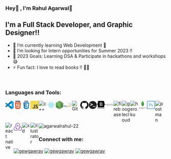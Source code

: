 ### Hey👋 , I'm Rahul Agarwal🎯

<!-- [![Website](https://img.shields.io/website?label=blockhackr.study&style=for-the-badge&url=https%3A%2F%2Fblockhackr.study)](https://blockhackr.study) -->

## I'm a Full Stack Developer, and Graphic Designer!!

- 🌱 I’m currently learning Web Development 🤩
- 👯 I’m looking for Intern opportunities for Summer 2023 !!
- 🥅 2023 Goals: Learning DSA & Participate in hackathons and workshops 😅
- ⚡ Fun fact: I love to read books !! 📕📖

<br />

### Languages and Tools:

<img align="left" alt="Visual Studio Code" width="26px" src="https://raw.githubusercontent.com/github/explore/bbd48b997e8d0bef63f676eca4da5e1f76487b56/topics/visual-studio-code/visual-studio-code.png" />
<img align="left" alt="HTML5" width="26px" src="https://raw.githubusercontent.com/github/explore/80688e429a7d4ef2fca1e82350fe8e3517d3494d/topics/html/html.png" />
<img align="left" alt="CSS3" width="26px" src="https://raw.githubusercontent.com/github/explore/80688e429a7d4ef2fca1e82350fe8e3517d3494d/topics/css/css.png" />
<img align="left" alt="JavaScript" width="26px" src="https://raw.githubusercontent.com/github/explore/80688e429a7d4ef2fca1e82350fe8e3517d3494d/topics/javascript/javascript.png" />
<img align="left" alt="c++" width="26px" src="https://cdn-icons-png.flaticon.com/512/6132/6132222.png" />
<img align="left" alt="React" width="26px" src="https://raw.githubusercontent.com/github/explore/80688e429a7d4ef2fca1e82350fe8e3517d3494d/topics/react/react.png" />
<img align="left" alt="Node.js" width="26px" src="https://raw.githubusercontent.com/github/explore/80688e429a7d4ef2fca1e82350fe8e3517d3494d/topics/nodejs/nodejs.png" />
<img align="left" alt="MySQL" width="26px" src="https://raw.githubusercontent.com/devicons/devicon/master/icons/mysql/mysql-original-wordmark.svg" />
<img align="left" alt="Git" width="26px" src="https://camo.githubusercontent.com/fbfcb9e3dc648adc93bef37c718db16c52f617ad055a26de6dc3c21865c3321d/68747470733a2f2f7777772e766563746f726c6f676f2e7a6f6e652f6c6f676f732f6769742d73636d2f6769742d73636d2d69636f6e2e737667" />
<img align="left" alt="GitHub" width="26px" src="https://raw.githubusercontent.com/github/explore/78df643247d429f6cc873026c0622819ad797942/topics/github/github.png" />
<img align="left" alt="Terminal" width="26px" src="https://raw.githubusercontent.com/github/explore/80688e429a7d4ef2fca1e82350fe8e3517d3494d/topics/terminal/terminal.png" />
<img align="left" alt="Bootstrap" width="26px" src="https://raw.githubusercontent.com/devicons/devicon/master/icons/bootstrap/bootstrap-plain-wordmark.svg" />
<img align="left" alt="express" width="26px" src="https://raw.githubusercontent.com/devicons/devicon/master/icons/express/express-original-wordmark.svg" />
<img align="left" alt="firebase" width="26px" src="https://camo.githubusercontent.com/dd4b2422ed3bfc9da88c43d18550375c66f9584327dff7ecc19315ce50b96f07/68747470733a2f2f7777772e766563746f726c6f676f2e7a6f6e652f6c6f676f732f66697265626173652f66697265626173652d69636f6e2e737667" />
<img align="left" alt="googlecloud" width="26px" src="https://camo.githubusercontent.com/582944f6627732531ce1a2e20ad43538d1896e16a5f159ea28fd137dbb8e798a/68747470733a2f2f7777772e766563746f726c6f676f2e7a6f6e652f6c6f676f732f676f6f676c655f636c6f75642f676f6f676c655f636c6f75642d69636f6e2e737667" />
<img align="left" alt="heroku" width="26px" src="https://camo.githubusercontent.com/df12cb598044a3f38efc1f45e3580558c324cf8789b79487125044eeebcc4dee/68747470733a2f2f7777772e766563746f726c6f676f2e7a6f6e652f6c6f676f732f6865726f6b752f6865726f6b752d69636f6e2e737667" />
<img align="left" alt="mongodb" width="26px" src="https://raw.githubusercontent.com/devicons/devicon/master/icons/mongodb/mongodb-original-wordmark.svg" />
<img align="left" alt="photoshop" width="26px" src="https://raw.githubusercontent.com/devicons/devicon/master/icons/photoshop/photoshop-line.svg" />
<img align="left" alt="postman" width="26px" src="https://camo.githubusercontent.com/93b32389bf746009ca2370de7fe06c3b5146f4c99d99df65994f9ced0ba41685/68747470733a2f2f7777772e766563746f726c6f676f2e7a6f6e652f6c6f676f732f676574706f73746d616e2f676574706f73746d616e2d69636f6e2e737667" />
<img align="left" alt="react native" width="26px" src="https://camo.githubusercontent.com/5c92eeb467fd5d2b1ef1c560e3c3c2f758a8d4e03a8136bda7b41a2d3d4a1b59/68747470733a2f2f72656163746e61746976652e6465762f696d672f6865616465725f6c6f676f2e737667" />
<img align="left" alt="redux" width="26px" src="https://raw.githubusercontent.com/devicons/devicon/master/icons/redux/redux-original.svg" />
<img align="left" alt="xd" width="26px" src="https://cdn-icons-png.flaticon.com/512/5611/5611129.png" />
<img align="left" alt="illustrator" width="26px" src="https://cdn-icons-png.flaticon.com/512/5968/5968472.png" /> 

<h3 align = "left"></h3>
<p align="left">
<img align="center" src="https://github-readme-streak-stats.herokuapp.com?user=agarwalrahul-22&theme=highcontrast&hide_border=true" alt="agarwalrahul-22" />
<p/>

<h3 align="left">Connect with me:</h3>
<p align="left">
<a href="https://twitter.com/Rahull20901" target="blank"><img align="center" src="https://raw.githubusercontent.com/rahuldkjain/github-profile-readme-generator/master/src/images/icons/Social/twitter.svg" alt="gewgawrav" height="30" width="40" /></a>
<a href="https://linkedin.com/in/rahulagarwal2801" target="blank"><img align="center" src="https://raw.githubusercontent.com/rahuldkjain/github-profile-readme-generator/master/src/images/icons/Social/linked-in-alt.svg" alt="gewgawrav" height="30" width="40" /></a>
<a href="https://instagram.com/rahul200901" target="blank"><img align="center" src="https://raw.githubusercontent.com/rahuldkjain/github-profile-readme-generator/master/src/images/icons/Social/instagram.svg" alt="gewgawrav" height="30" width="40" /></a>
</p>
